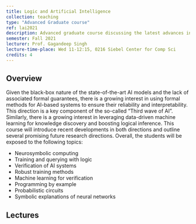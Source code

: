 ```yaml
---
title: Logic and Artificial Intelligence
collection: teaching
type: "Advanced Graduate course"
ref: lai2021
description: Advanced graduate course discussing the latest advances in combining logical reasoning with traditional data-driven methods.
semester: Fall 2021
lecturer: Prof. Gagandeep Singh
lecture-time-place: Wed 11-12:15, 0216 Siebel Center for Comp Sci 
credits: 4
---
```


<h2>Overview</h2>

<p>
  Given the black-box nature of the state-of-the-art AI models and the lack of associated formal guarantees, there is a growing interest in using formal methods for AI-based systems to ensure their reliability and interpretability. 
  This direction is a key component of the so-called “Third wave of AI”. Similarly, there is a growing interest in leveraging data-driven machine learning for knowledge discovery and boosting logical inference. 
  This course will introduce recent developments in both directions and outline several promising future research directions. Overall, the students will be exposed to the following topics:
</p>


<ul>

  <li>Neurosymbolic computing </li>
<li>Training and querying with logic</li>
<li>Verification of AI systems</li>
<li>Robust training methods</li>
<li>Machine learning for verification</li>
<li>Programming by example</li>
<li>Probabilistic circuits</li>
<li>Symbolic explanations of neural networks</li>
</ul>

<h2 id="lectures">Lectures</h2>
